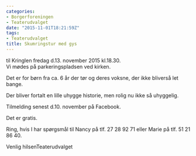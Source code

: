 ```yaml
---
categories:
- Borgerforeningen
- Teaterudvalget
date: "2015-11-01T18:21:59Z"
tags:
- Teaterudvalget
title: Skumringstur med gys
---
```


til Kringlen fredag d.13. november 2015 kl.18.30.  
Vi mødes på parkeringspladsen ved kirken.

  
Det er for børn fra ca. 6 år der tør og deres voksne, der ikke bliverså let bange.

Der bliver fortalt en lille uhygge historie, men rolig nu ikke så uhyggelig.

Tilmelding senest d.10. november på Facebook. 

Det er gratis.

Ring, hvis I har spørgsmål til Nancy på tlf. 27 28 92 71 eller Marie på tlf. 51 21 86 40.

Venlig hilsenTeaterudvalget